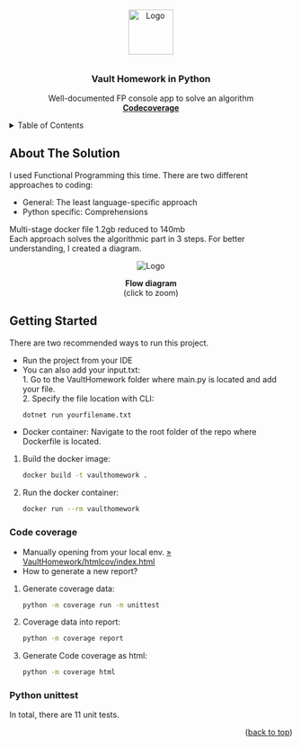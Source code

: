 <!-- Top of your README.md -->
<a name="top"></a>

<!-- PROJECT LOGO -->
<br />
<div align="center">
  <a><img src="https://i.imgur.com/dZVNWFP.png" alt="Logo" width="80" height="80"></a>

 ######  <h3 align="center">Vault Homework in Python</h3>

  <p align="center">
    Well-documented FP console app to solve an algorithm
    <br />
    <a href="https://i.imgur.com/4UYAoUO.png"><strong>Codecoverage </strong></a>
</div>



<!-- TABLE OF CONTENTS -->
<details>
  <summary>Table of Contents</summary>
  <ol>
    <li><a href="#about-the-solution">About The Solution</a></li>
    <li><a href="#getting-started">Getting Started</a></li>
    <li><a href="#python-unittest-test">Python unittest Test</a></li>
    <li><a href="#code-coverage">Code coverage</a></li>
  </ol>
</details>

<!--About The Solution -->
## About The Solution

I used Functional Programming this time. There are two different approaches to coding:
* General: The least language-specific approach
* Python specific: Comprehensions

Multi-stage docker file 1.2gb reduced to 140mb\
Each approach solves the algorithmic part in 3 steps. For better understanding, I created a diagram.
<div align="center">
  <a><img src="https://i.imgur.com/LwSPDSU.png" alt="Logo" ></a>
</div>
<p align="center">
    <strong>Flow diagram</strong><br>
    (click to zoom)</a>

<!-- GETTING STARTED -->
## Getting Started

There are two recommended ways to run this project.
* Run the project from your IDE
* You can also add your input.txt:\
        1. Go to the VaultHomework folder where main.py is located and add your file.\
    2. Specify the file location with CLI:
     ```sh
     dotnet run yourfilename.txt
     ```
* Docker container: Navigate to the root folder of the repo where Dockerfile is located.
1. Build the docker image: 
    ```sh
    docker build -t vaulthomework .
    ```
2. Run the docker container:
    ```sh
    docker run --rm vaulthomework
    ```

<!-- Code coverage -->
### Code coverage 
* Manually opening from your local env. <a href="https://i.imgur.com/4UYAoUO.png">» VaultHomework/htmlcov/index.html</a>
* How to generate a new report?
1. Generate coverage data:
    ```sh
    python -m coverage run -m unittest
    ```
2. Coverage data into report:

    ```sh
    python -m coverage report
    ```
3. Generate Code coverage as html:
    ```sh
    python -m coverage html 
    ```

<!-- Python unittest -->
### Python unittest

In total, there are 11 unit tests.
<p align="right">(<a href="#vault-homework-in-python">back to top</a>)</p>

